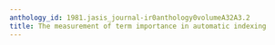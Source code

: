 ```yaml
---
anthology_id: 1981.jasis_journal-ir0anthology0volumeA32A3.2
title: The measurement of term importance in automatic indexing
---
```

